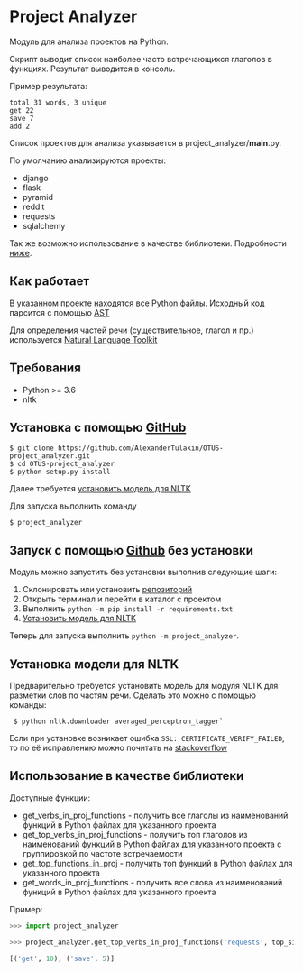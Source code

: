 # Project Analyzer
Модуль для анализа проектов на Python.

Скрипт выводит список наиболее часто встречающихся глаголов в функциях.
Результат выводится в консоль. 

Пример результата:

```
total 31 words, 3 unique
get 22
save 7
add 2
```
Список проектов для анализа указывается в project_analyzer/__main__.py. 

По умолчанию анализируются проекты:
* django
* flask
* pyramid
* reddit
* requests
* sqlalchemy

Так же возможно использование в качестве библиотеки. Подробности [ниже](#использование-в-качестве-библиотеки).

## Как работает

В указанном проекте находятся все Python файлы. 
Исходный код парсится с помощью [AST](https://docs.python.org/3/library/ast.html)

Для определения частей речи (существительное, глагол и пр.) используется [Natural Language Toolkit](http://www.nltk.org)

## Требования

* Python >= 3.6
* nltk 


## Установка с помощью [GitHub](https://github.com/AlexanderTulakin/OTUS-project_analyzer)
```
$ git clone https://github.com/AlexanderTulakin/OTUS-project_analyzer.git
$ cd OTUS-project_analyzer
$ python setup.py install
```
Далее требуется [установить модель для NLTK](#установка-модели-для-nltk)

Для запуска выполнить команду
```
$ project_analyzer
```

## Запуск с помощью [Github](https://github.com/AlexanderTulakin/OTUS-project_analyzer) без установки
Модуль можно запустить без установки выполнив следующие шаги:
1. Склонировать или установить [репозиторий](https://github.com/AlexanderTulakin/OTUS-project_analyzer)
2. Открыть терминал и перейти в каталог с проектом
3. Выполнить ```python -m pip install -r requirements.txt```
4. [Установить модель для NLTK](#установка-модели-для-nltk)

Теперь для запуска выполнить ```python -m project_analyzer```.


## Установка модели для NLTK
Предварительно требуется установить модель для модуля NLTK для разметки слов по частям речи.
Сделать это можно с помощью команды:

```shell
 $ python nltk.downloader averaged_perceptron_tagger`
```

Если при установке возникает ошибка `SSL: CERTIFICATE_VERIFY_FAILED`, то по её исправлению можно почитать на
[stackoverflow](https://stackoverflow.com/questions/41348621/ssl-error-downloading-nltk-data)

## Использование в качестве библиотеки

Доступные функции:
* get_verbs_in_proj_functions - получить все глаголы из наименований функций в Python файлах для указанного проекта
* get_top_verbs_in_proj_functions - получить топ глаголов из наименований функций в Python файлах для указанного проекта
    с группировкой по частоте встречаемости
* get_top_functions_in_proj - получить топ функций в Python файлах для указанного проекта
* get_words_in_proj_functions - получить все слова из наименований функций в Python файлах для указанного проекта

Пример:

```python
>>> import project_analyzer

>>> project_analyzer.get_top_verbs_in_proj_functions('requests', top_size=2)

[('get', 10), ('save', 5)]

